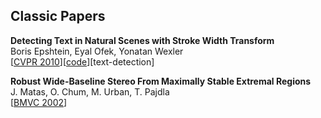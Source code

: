 ## Classic Papers
**Detecting Text in Natural Scenes with Stroke Width Transform**  
Boris Epshtein, Eyal Ofek, Yonatan Wexler  
\[[CVPR 2010](https://ieeexplore.ieee.org/abstract/document/5540041/)\]\[[code](https://github.com/aperrau/DetectText)\]\[text-detection\]

**Robust Wide-Baseline Stereo From Maximally Stable Extremal Regions**  
J. Matas, O. Chum, M. Urban, T. Pajdla  
\[[BMVC 2002](http://cmp.felk.cvut.cz/~matas/papers/matas-bmvc02.pdf)\]
